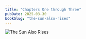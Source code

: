 ```yaml
---
title: "Chapters One through Three"
pubDate: 2025-03-30
bookSlug: "the-sun-also-rises"
---
```




![The Sun Also Rises](/assets/sr.png)
